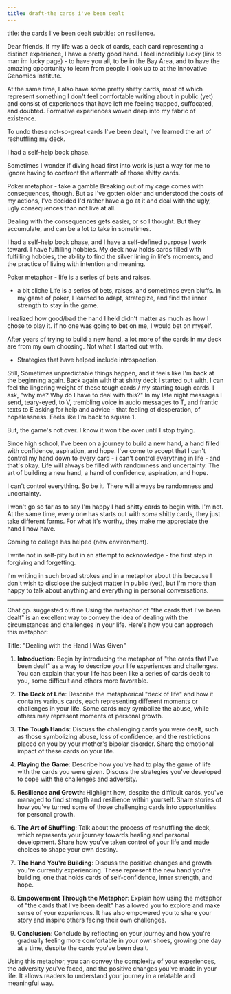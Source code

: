 ```yaml
---
title: draft-the cards i've been dealt
---
```

title: the cards I've been dealt
subtitle: on resilience.

Dear friends, 
If my life was a deck of cards, each card representing a distinct experience, I have a pretty good hand. I feel incredibly lucky (link to man im lucky page) - to have you all, to be in the Bay Area, and to have the amazing opportunity to learn from people I look up to at the Innovative Genomics Institute. 

At the same time, I also have some pretty shitty cards, most of which represent something I don't feel comfortable writing about in public (yet) and consist of experiences that have left me feeling trapped, suffocated, and doubted. Formative experiences woven deep into my fabric of existence.

To undo these not-so-great cards I've been dealt, I've learned the art of reshuffling my deck. 

I had a self-help book phase. 

Sometimes I wonder if diving head first into work is just a way for me to ignore having to confront the aftermath of those shitty cards. 


Poker metaphor - take a gamble
Breaking out of my cage comes with consequences, though. But as I've gotten older and understood the costs of my actions, I've decided I'd rather have a go at it and deal with the ugly, ugly consequences than not live at all. 

Dealing with the consequences gets easier, or so I thought. But they accumulate, and can be a lot to take in sometimes.

I had a self-help book phase, and I have a self-defined purpose I work toward. I have fulfilling hobbies. My deck now holds cards filled with fulfilling hobbies, the ability to find the silver lining in life's moments, and the practice of living with intention and meaning.

Poker metaphor - life is a series of bets and raises. 
- a bit cliche
Life is a series of bets, raises, and sometimes even bluffs. In my game of poker, I learned to adapt, strategize, and find the inner strength to stay in the game. 

I realized how good/bad the hand I held didn't matter as much as how I chose to play it.
If no one was going to bet on me, I would bet on myself.

After years of trying to build a new hand, a lot more of the cards in my deck are from my own choosing. Not what I started out with.
- Strategies that have helped include introspection. 

Still, 
Sometimes unpredictable things happen, and it feels like I'm back at the beginning again. Back again with that shitty deck I started out with.
I can feel the lingering weight of these tough cards / my starting tough cards. 
I ask, "why me? Why do I have to deal with this?" 
In my late night messages I send, teary-eyed, to V, trembling voice in audio messages to T, and frantic texts to E asking for help and advice - that feeling of desperation, of hopelessness. Feels like I'm back to square 1. 

But, the game's not over. I know it won't be over until I stop trying.

Since high school, 
I've been on a journey to build a new hand, a hand filled with confidence, aspiration, and hope. I've come to accept that I can't control my hand down to every card - i can't control everything in life - and that's okay. Life will always be filled with randomness and uncertainty.
The art of building a new hand, a hand of confidence, aspiration, and hope. 

I can't control everything. So be it. There will always be randomness and uncertainty.

I won't go so far as to say I'm happy I had shitty cards to begin with. I'm not. At the same time, every one has starts out with _some_ shitty cards, they just take different forms.
For what it's worthy, they make me appreciate the hand I now have. 


Coming to college has helped (new environment).

I write not in self-pity but in an attempt to acknowledge - the first step in forgiving and forgetting. 


I'm writing in such broad strokes and in a metaphor about this because I don't wish to disclose the subject matter in public (yet), but I'm more than happy to talk about anything and everything in personal conversations. 

---
Chat gp.  suggested outline
Using the metaphor of "the cards that I've been dealt" is an excellent way to convey the idea of dealing with the circumstances and challenges in your life. Here's how you can approach this metaphor:

Title: "Dealing with the Hand I Was Given"

1. **Introduction**:
   Begin by introducing the metaphor of "the cards that I've been dealt" as a way to describe your life experiences and challenges. You can explain that your life has been like a series of cards dealt to you, some difficult and others more favorable.

2. **The Deck of Life**:
   Describe the metaphorical "deck of life" and how it contains various cards, each representing different moments or challenges in your life. Some cards may symbolize the abuse, while others may represent moments of personal growth.

3. **The Tough Hands**:
   Discuss the challenging cards you were dealt, such as those symbolizing abuse, loss of confidence, and the restrictions placed on you by your mother's bipolar disorder. Share the emotional impact of these cards on your life.

4. **Playing the Game**:
   Describe how you've had to play the game of life with the cards you were given. Discuss the strategies you've developed to cope with the challenges and adversity.

5. **Resilience and Growth**:
   Highlight how, despite the difficult cards, you've managed to find strength and resilience within yourself. Share stories of how you've turned some of those challenging cards into opportunities for personal growth.

6. **The Art of Shuffling**:
   Talk about the process of reshuffling the deck, which represents your journey towards healing and personal development. Share how you've taken control of your life and made choices to shape your own destiny.

7. **The Hand You're Building**:
   Discuss the positive changes and growth you're currently experiencing. These represent the new hand you're building, one that holds cards of self-confidence, inner strength, and hope.

8. **Empowerment Through the Metaphor**:
   Explain how using the metaphor of "the cards that I've been dealt" has allowed you to explore and make sense of your experiences. It has also empowered you to share your story and inspire others facing their own challenges.

9. **Conclusion**:
   Conclude by reflecting on your journey and how you're gradually feeling more comfortable in your own shoes, growing one day at a time, despite the cards you've been dealt.

Using this metaphor, you can convey the complexity of your experiences, the adversity you've faced, and the positive changes you've made in your life. It allows readers to understand your journey in a relatable and meaningful way.